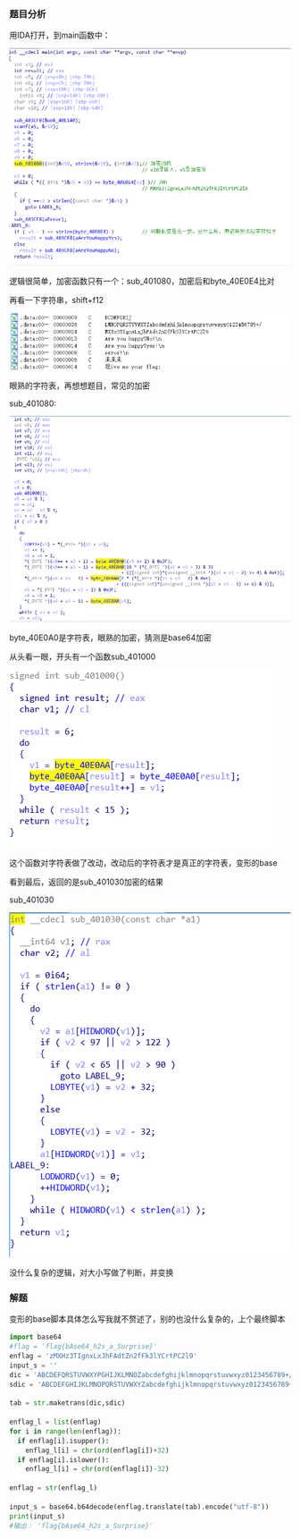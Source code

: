 ### 题目分析

用IDA打开，到main函数中：

![main函数](usualCrypt.assets/1580048354294.png)

逻辑很简单，加密函数只有一个：sub_401080，加密后和byte_40E0E4比对

再看一下字符串，shift+f12

![String](usualCrypt.assets/1580049078474.png)

眼熟的字符表，再想想题目，常见的加密

sub_401080:

![sub_401080](usualCrypt.assets/1580048541188.png)

byte_40E0A0是字符表，眼熟的加密，猜测是base64加密

从头看一眼，开头有一个函数sub_401000

![字符表的加密](usualCrypt.assets/1580049324236.png)

这个函数对字符表做了改动，改动后的字符表才是真正的字符表，变形的base

看到最后，返回的是sub_401030加密的结果

sub_401030

![sub_401030](usualCrypt.assets/1580049753810.png)

没什么复杂的逻辑，对大小写做了判断，并变换

### 解题

变形的base脚本具体怎么写我就不赘述了，别的也没什么复杂的，上个最终脚本

```python
import base64
#flag = 'flag{bAse64_h2s_a_Surprise}'
enflag = 'zMXHz3TIgnxLxJhFAdtZn2fFk3lYCrtPC2l9' 
input_s = ''
dic = 'ABCDEFQRSTUVWXYPGHIJKLMNOZabcdefghijklmnopqrstuvwxyz0123456789+/'
sdic = 'ABCDEFGHIJKLMNOPQRSTUVWXYZabcdefghijklmnopqrstuvwxyz0123456789+/'

tab = str.maketrans(dic,sdic)

enflag_l = list(enflag)
for i in range(len(enflag)):
  if enflag[i].isupper():
    enflag_l[i] = chr(ord(enflag[i])+32)
  if enflag[i].islower():
    enflag_l[i] = chr(ord(enflag[i])-32)

enflag = str(enflag_l)

input_s = base64.b64decode(enflag.translate(tab).encode("utf-8"))
print(input_s)
#输出： 'flag{bAse64_h2s_a_Surprise}'
```



